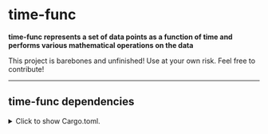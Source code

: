 # time-func

**time-func represents a set of data points as a function of time and performs various mathematical operations on the data**

This project is barebones and unfinished! Use at your own risk. Feel free to contribute!

---

## time-func dependencies

<details>
<summary>
Click to show Cargo.toml.
</summary>

```toml
[dependencies]
chrono = { version = "0.4", features = ["serde"] } 
serde = "1.0.137"
serde_closure = "0.3.2"
plotters = "^0.3.1"
mindtree_utils = "0.4.0"
```

</details>